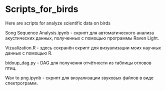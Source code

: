 # Scripts_for_birds
Here are scripts for analyze scientific data on birds

Song Sequence Analysis.ipynb - скрипт для автоматического анализа акустических данных, полученных с помощью программы Raven Light.

Vizualization.R - здесь сохранён скрипт для визуализации моих научных данных с помощью R.

bidoup_dag.py - DAG для получения отчётности из таблицы отловов птиц.

Wav to png.ipynb - скрипт для визуализации звуковых файлов в виде спектрограмм.

